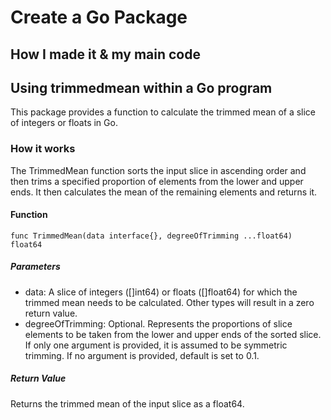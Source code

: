# Create a Go Package
##  How I made it & my main code

## Using trimmedmean within a Go program
This package provides a function to calculate the trimmed mean of a slice of integers or floats in Go.
### How it works
The TrimmedMean function sorts the input slice in ascending order and then trims a specified proportion of elements from the lower and upper ends. It then calculates the mean of the remaining elements and returns it.
#### Function
`func TrimmedMean(data interface{}, degreeOfTrimming ...float64) float64`
##### Parameters
- data: A slice of integers ([]int64) or floats ([]float64) for which the trimmed mean needs to be calculated. Other types will result in a zero return value.
- degreeOfTrimming: Optional. Represents the proportions of slice elements to be taken from the lower and upper ends of the sorted slice. If only one argument is provided, it is assumed to be symmetric trimming. If no argument is provided, default is set to 0.1.
##### Return Value
Returns the trimmed mean of the input slice as a float64.
